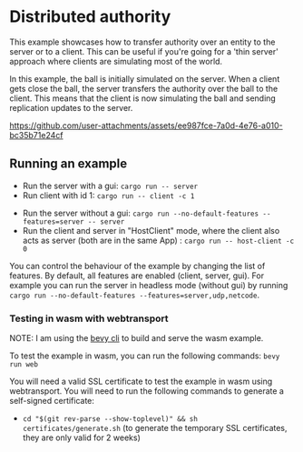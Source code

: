 # Distributed authority

This example showcases how to transfer authority over an entity to the server or to a client.
This can be useful if you're going for a 'thin server' approach where clients are simulating most of the world.

In this example, the ball is initially simulated on the server.
When a client gets close the ball, the server transfers the authority over the ball to the client.
This means that the client is now simulating the ball and sending replication updates to the server.


https://github.com/user-attachments/assets/ee987fce-7a0d-4e76-a010-bc35b71e24cf



## Running an example

- Run the server with a gui: `cargo run -- server`
- Run client with id 1: `cargo run -- client -c 1`

[//]: # (- Run the client and server in two separate bevy Apps: `cargo run` or `cargo run separate`)
- Run the server without a gui: `cargo run --no-default-features --features=server -- server`
- Run the client and server in "HostClient" mode, where the client also acts as server (both are in the same App) : `cargo run -- host-client -c 0`

You can control the behaviour of the example by changing the list of features. By default, all features are enabled (client, server, gui).
For example you can run the server in headless mode (without gui) by running `cargo run --no-default-features --features=server,udp,netcode`.

### Testing in wasm with webtransport

NOTE: I am using the [bevy cli](https://github.com/TheBevyFlock/bevy_cli) to build and serve the wasm example.

To test the example in wasm, you can run the following commands: `bevy run web`

You will need a valid SSL certificate to test the example in wasm using webtransport. You will need to run the following
commands to generate a self-signed certificate:
- `cd "$(git rev-parse --show-toplevel)" && sh certificates/generate.sh` (to generate the temporary SSL
  certificates, they are only valid for 2 weeks)
